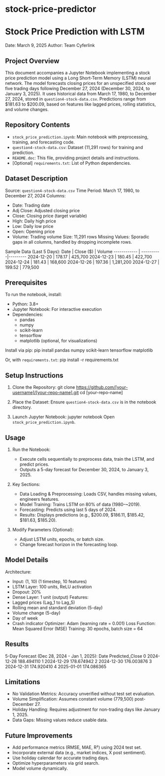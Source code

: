 # stock-price-predictor

Stock Price Prediction with LSTM
================================
Date: March 9, 2025
Author: Team Cyferlink

Project Overview
----------------
This document accompanies a Jupyter Notebook implementing a stock price prediction model using a Long Short-Term Memory (LSTM) neural network. The model forecasts closing prices for an unspecified stock over five trading days following December 27, 2024 (December 30, 2024, to January 3, 2025). It uses historical data from March 17, 1980, to December 27, 2024, stored in `question4-stock-data.csv`. Predictions range from $181.63 to $200.09, based on features like lagged prices, rolling statistics, and volume changes.

Repository Contents
-------------------
- `stock_price_prediction.ipynb`: Main notebook with preprocessing, training, and forecasting code.
- `question4-stock-data.csv`: Dataset (11,291 rows) for training and prediction.
- `README.doc`: This file, providing project details and instructions.
- [Optional] `requirements.txt`: List of Python dependencies.

Dataset Description
-------------------
Source: `question4-stock-data.csv`
Time Period: March 17, 1980, to December 27, 2024
Columns:
  - Date: Trading date
  - Adj Close: Adjusted closing price
  - Close: Closing price (target variable)
  - High: Daily high price
  - Low: Daily low price
  - Open: Opening price
  - Volume: Trading volume
Size: 11,291 rows
Missing Values: Sporadic gaps in all columns, handled by dropping incomplete rows.

Sample Data (Last 5 Days):
  Date         | Close ($) | Volume
  ------------ | ----------|---------
  2024-12-20   | 178.17    | 425,700
  2024-12-23   | 180.45    | 422,700
  2024-12-24   | 181.43    | 168,600
  2024-12-26   | 197.36    | 1,281,200
  2024-12-27   | 199.52    | 779,500

Prerequisites
-------------
To run the notebook, install:
- Python: 3.8+
- Jupyter Notebook: For interactive execution
- Dependencies:
  - pandas
  - numpy
  - scikit-learn
  - tensorflow
  - matplotlib (optional, for visualizations)

Install via pip:
pip install pandas numpy scikit-learn tensorflow matplotlib

Or, with `requirements.txt`:
pip install -r requirements.txt

Setup Instructions
------------------
1. Clone the Repository:
   git clone https://github.com/[your-username]/[your-repo-name].git
   cd [your-repo-name]

2. Place the Dataset:
   Ensure `question4-stock-data.csv` is in the notebook directory.

3. Launch Jupyter Notebook:
   jupyter notebook
   Open `stock_price_prediction.ipynb`.

Usage
-----
1. Run the Notebook:
   - Execute cells sequentially to preprocess data, train the LSTM, and predict prices.
   - Outputs a 5-day forecast for December 30, 2024, to January 3, 2025.

2. Key Sections:
   - Data Loading & Preprocessing: Loads CSV, handles missing values, engineers features.
   - Model Training: Trains LSTM on 80% of data (1980–~2019).
   - Forecasting: Predicts using last 5 days of 2024.
   - Results: Displays predictions (e.g., $200.09, $186.11, $185.42, $181.63, $185.20).

3. Modify Parameters (Optional):
   - Adjust LSTM units, epochs, or batch size.
   - Change forecast horizon in the forecasting loop.

Model Details
-------------
Architecture:
  - Input: (1, 10) (1 timestep, 10 features)
  - LSTM Layer: 100 units, ReLU activation
  - Dropout: 20%
  - Dense Layer: 1 unit (output)
Features:
  - Lagged prices (Lag_1 to Lag_5)
  - Rolling mean and standard deviation (5-day)
  - Volume change (5-day)
  - Day of week
  - Crash indicator
Optimizer: Adam (learning rate = 0.001)
Loss Function: Mean Squared Error (MSE)
Training: 30 epochs, batch size = 64

Results
-------
5-Day Forecast (Dec 28, 2024 - Jan 1, 2025):
        Date  Predicted_Close
0 2024-12-28       188.494110
1 2024-12-29       178.674942
2 2024-12-30       176.003876
3 2024-12-31       174.920410
4 2025-01-01       174.086365


Limitations
-----------
- No Validation Metrics: Accuracy unverified without test set evaluation.
- Volume Simplification: Assumes constant volume (779,500) post-December 27.
- Holiday Handling: Requires adjustment for non-trading days like January 1, 2025.
- Data Gaps: Missing values reduce usable data.

Future Improvements
-------------------
- Add performance metrics (RMSE, MAE, R²) using 2024 test set.
- Incorporate external data (e.g., market indices, X post sentiment).
- Use holiday calendar for accurate trading days.
- Optimize hyperparameters via grid search.
- Model volume dynamically.

